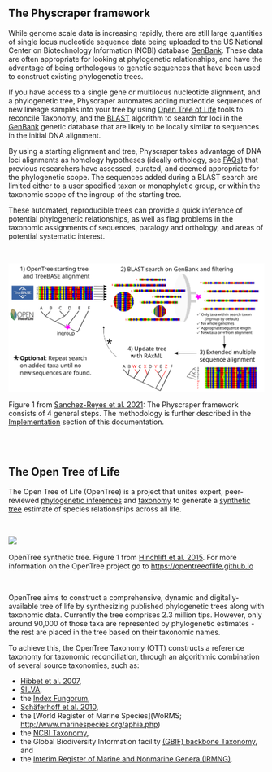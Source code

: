 ## The Physcraper framework

While genome scale data is increasing rapidly, there are still large quantities
of single locus nucleotide sequence data being uploaded to the US National Center on Biotechnology
Information (NCBI) database [GenBank](https://www.ncbi.nlm.nih.gov/genbank/statistics/).
These data are often appropriate for looking at phylogenetic relationships, and
have the advantage of being orthologous to genetic sequences that have been used to construct existing phylogenetic trees.

If you have access to a single gene or multilocus nucleotide alignment, and a phylogenetic tree, Physcraper automates
adding nucleotide sequences of new lineage samples into your tree by using [Open Tree of Life](#the-open-tree-of-life) tools to reconcile Taxonomy, and the [BLAST](https://blast.ncbi.nlm.nih.gov/Blast.cgi) algorithm to search for loci in the [GenBank](https://www.ncbi.nlm.nih.gov/genbank/statistics/) genetic database that are likely to be
locally similar to sequences in the initial DNA alignment.

By using a starting alignment and tree, Physcraper takes advantage of DNA loci alignments as  homology hypotheses (ideally orthology, see [FAQs](https://physcraper.readthedocs.io/en/main/faq.html)) that
previous researchers have assessed, curated, and deemed appropriate for the phylogenetic scope.
The sequences added during a BLAST search are limited either to a user specified taxon or
monophyletic group, or within the taxonomic scope of the ingroup of the starting tree.

These automated, reproducible trees can provide a quick inference of potential phylogenetic relationships,
as well as flag problems in the taxonomic assignments of sequences, paralogy and orthology, and areas of potential systematic interest.

<br/>

![](../img/schematic-final.svg)

Figure 1 from [Sanchez-Reyes et al. 2021](https://doi.org/10.1186/s12859-021-04274-6):
The Physcraper framework consists of 4 general steps. The methodology is further described in the [Implementation](https://physcraper.readthedocs.io/en/main/implementation.html) section of this documentation.

<br/>
<br/>


## The Open Tree of Life

The Open Tree of Life (OpenTree) is a project that unites expert, peer-reviewed [phylogenetic inferences](https://github.com/OpenTreeOfLife/phylesystem-1) and
[taxonomy](https://tree.opentreeoflife.org/about/taxonomy-version/ott3.3)
to generate a [synthetic tree](https://tree.opentreeoflife.org/opentree/argus/opentree13.4@ott93302) estimate of species relationships across all life.

<br/>

![](../img/synthtreeleg.svg)

OpenTree synthetic tree. Figure 1 from [Hinchliff et al. 2015](https://www.pnas.org/content/112/41/12764.short).
For more information on the OpenTree project go to https://opentreeoflife.github.io

<br/>

OpenTree aims to construct a comprehensive, dynamic and digitally-available tree
of life by synthesizing published phylogenetic trees along with taxonomic data.
Currently the tree comprises 2.3 million tips.
However, only around 90,000 of those taxa are represented by phylogenetic estimates -
the rest are placed in the tree based on their taxonomic names.

To achieve this, the OpenTree Taxonomy (OTT) constructs a reference taxonomy for taxonomic reconciliation, through
an algorithmic combination of several source taxonomies, such as:
- [Hibbet et al. 2007](https://doi.org/10.1016/j.mycres.2007.03.004),
- [SILVA](http://www.arb-silva.de/),
- the [Index Fungorum](http://www.indexfungorum.org/),
- [Schäferhoff et al. 2010](https://doi.org/10.1186/1471-2148-10-352),
- the [World Register of Marine Species](WoRMS; http://www.marinespecies.org/aphia.php)
- the [NCBI Taxonomy](https://www.ncbi.nlm.nih.gov/books/NBK21100/),
- the Global Biodiversity Information facility [(GBIF) backbone Taxonomy](https://www.gbif.org/), and
- the [Interim Register of Marine and Nonmarine Genera (IRMNG)](https://irmng.org/).

